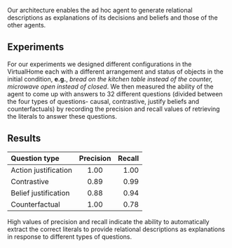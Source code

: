 Our architecture enables the ad hoc agent to generate relational descriptions as explanations of its decisions and beliefs and those of the other agents.

## Experiments
For our experiments we designed different configurations in the VirtualHome each with a different arrangement and status of objects in the initial condition, 
**e.g.**, *bread on the kitchen table instead of the counter, microwave open instead of closed*.
We then measured the ability of the agent to come up with answers to 32 different questions (divided between the four types of questions- causal, contrastive, justify beliefs and counterfactuals) by recording the precision and recall values of retrieving the literals to answer these questions.

## Results
| Question type        | Precision | Recall |
| :------------------- | :-------: | -----: |
| Action justification |    1.00   |  1.00  |
| Contrastive          |    0.89   |  0.99  |
| Belief justification |    0.88   |  0.94  |
| Counterfactual       |    1.00   |  0.78  |

High values of precision and recall indicate the ability to automatically extract the correct literals to provide relational descriptions as explanations in response to different types of questions.
